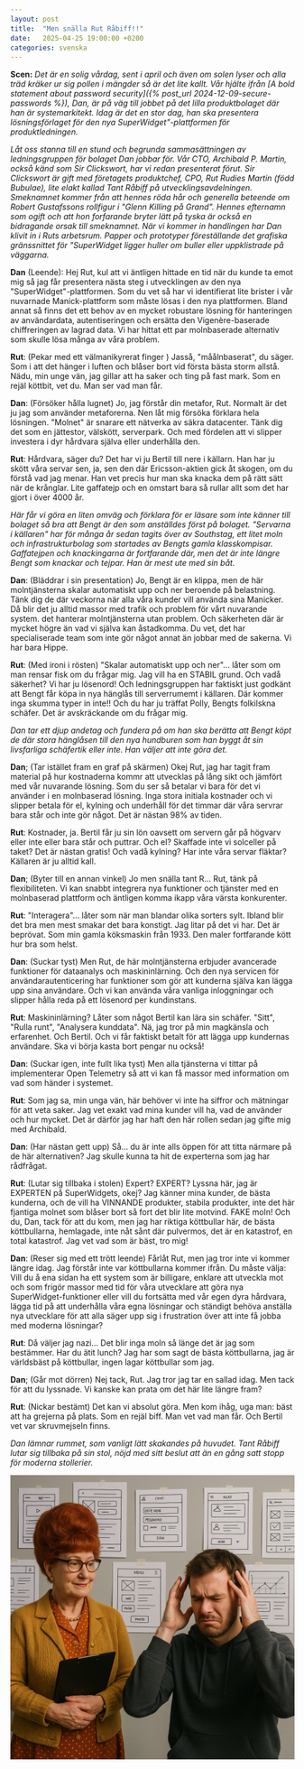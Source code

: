 ```yaml
---
layout: post
title:  "Men snälla Rut Råbiff!!"
date:   2025-04-25 19:00:00 +0200
categories: svenska 
---
```


__Scen:__
<i>
Det är en solig vårdag, sent i april och även om solen lyser och alla träd kräker ur sig pollen i mängder så är det lite kallt. Vår hjälte ifrån [A bold statement about password security]({% post_url 2024-12-09-secure-passwords %}), Dan, är på väg till jobbet på det lilla produktbolaget där han är systemarkitekt. Idag är det en stor dag, han ska presentera lösningsförlaget för den nya SuperWidget"-plattformen för produktledningen.
</i>

<i>
Låt oss stanna till en stund och begrunda sammasättningen av ledningsgruppen för bolaget Dan jobbar för. Vår CTO, Archibald P. Martin, också känd som Sir Clickswort, har vi redan presenterat förut. Sir Clickswort är gift med företagets produktchef, CPO, Rut Rudies Martin (född Bubulae), lite elakt kallad Tant Råbiff på utvecklingsavdelningen.
Smeknamnet kommer från att hennes röda hår och generella beteende om Robert Gustafssons rollfigur i "Glenn Killing på Grand". Hennes efternamn som ogift och att hon forfarande bryter lätt på tyska är också en bidragande orsak till smeknamnet.
</i>

<i>
När vi kommer in handlingen har Dan klivit in i Ruts arbetsrum. Papper och prototyper föreställande det grafiska gränssnittet för "SuperWidget ligger huller om buller eller uppklistrade på väggarna.
</i>

__Dan__ (Leende): Hej Rut, kul att vi äntligen hittade en tid när du kunde ta emot mig så jag får presentera nästa steg i utvecklingen av den nya "SuperWidget"-plattformen. Som du vet så har vi identifierat lite brister i vår nuvarnade Manick-plattform som måste lösas i den nya plattformen. Bland annat så finns det ett behov av en mycket robustare lösning för hanteringen av användardata, autentiseringen och ersätta den Vigenère-baserade chiffreringen av lagrad data. Vi har hittat ett par molnbaserade alternativ som skulle lösa många av våra problem.

__Rut__: (Pekar med ett välmanikyrerat finger ) Jasså, "måålnbaserat", du säger. Som i att det hänger i luften och blåser bort vid första bästa storm allstå. Nädu, min unge vän, jag gillar att ha saker och ting på fast mark. Som en rejäl köttbit, vet du. Man ser vad man får.

__Dan__: (Försöker hålla lugnet) Jo, jag förstår din metafor, Rut. Normalt är det ju jag som använder metaforerna. Nen låt mig försöka förklara hela lösningen. "Molnet" är snarare ett nätverka av säkra datacenter. Tänk dig det som en jättestor, välskött, serverpark. Och med fördelen att vi slipper investera i dyr hårdvara själva eller underhålla den.

__Rut__: Hårdvara, säger du? Det har vi ju Bertil till nere i källarn. Han har ju skött våra servar sen, ja, sen den där Ericsson-aktien gick åt skogen, om du förstå vad jag menar. Han vet precis hur man ska knacka dem på rätt sätt när de krånglar. Lite gaffatejp och en omstart bara så rullar allt som det har gjort i över 4000 år.

<i>
Här får vi göra en liten omväg och förklara för er läsare som inte känner till bolaget så bra att Bengt är den som anställdes först på bolaget. "Servarna i källaren" har för många år sedan tagits över av Southstag, ett litet moln och infrastrukturbolag som startades av Bengts gamla klasskompisar. Gaffatejpen och knackingarna är fortfarande där, men det är inte längre Bengt som knackar och tejpar. Han är mest ute med sin båt.
</i>

__Dan__: (Bläddrar i sin presentation) Jo, Bengt är en klippa, men de här molntjänsterna skalar automatiskt upp och ner beroende på belastning. Tänk dig de där veckorna när alla våra kunder vill använda sina Manicker. Då blir det ju alltid massor med trafik och problem för vårt nuvarande system. det hanterar molntjänsterna utan problem. Och säkerheten där är mycket högre än vad vi själva kan åstadkomma. Du vet, det har specialiserade team som inte gör något annat än jobbar med de sakerna. Vi har bara Hippe.

__Rut__: (Med ironi i rösten) "Skalar automatiskt upp och ner"... låter som om man rensar fisk om du frågar mig. Jag vill ha en STABIL grund. Och vadå säkerhet? Vi har ju lösenord! Och ledningsgruppen har faktiskt just godkänt att Bengt får köpa in nya hänglås till serverrumemt i källaren. Där kommer inga skumma typer in inte!! Och du har ju träffat Polly, Bengts folkilskna schäfer. Det är avskräckande om du frågar mig.

<i>
Dan tar ett djup andetag och fundera på om han ska berätta att Bengt köpt de där stora hänglåsen till den nya hundburen som han byggt åt sin livsfarliga schäfertik eller inte. Han väljer att inte göra det.
</i>

__Dan__; (Tar istället fram en graf på skärmen) Okej Rut, jag har tagit fram material på hur kostnaderna kommr att utvecklas på lång sikt och jämfört med vår nuvarande lösning. Som du ser så betalar vi bara för det vi använder i en molnbaserad lösning. Inga stora initiala kostnader och vi slipper betala för el, kylning och underhåll för det timmar där våra servrar bara står och inte gör något. Det är nästan 98% av tiden.

__Rut__: Kostnader, ja. Bertil får ju sin lön oavsett om servern går på högvarv eller inte eller bara står och puttrar. Och el? Skaffade inte vi solceller på taket? Det är nästan gratis! Och vadå kylning? Har inte våra servar fläktar? Källaren är ju alltid kall.

__Dan__; (Byter till en annan vinkel) Jo men snälla tant R... Rut, tänk på flexibiliteten. Vi kan snabbt integrera nya funktioner och tjänster med en molnbaserad plattform och äntligen komma ikapp våra värsta konkurenter.

__Rut__: "Interagera"... låter som när man blandar olika sorters sylt. Ibland blir det bra men mest smakar det bara konstigt. Jag litar på det vi har. Det är beprövat. Som min gamla köksmaskin från 1933. Den maler fortfarande kött hur bra som helst.

__Dan__: (Suckar tyst) Men Rut, de här molntjänsterna erbjuder avancerade funktioner för dataanalys och maskininlärning. Och den nya servicen för användarautenticering har funktioner som gör att kunderna själva kan lägga upp sina användare. Och vi kan använda våra vanliga inloggningar och slipper hålla reda på ett lösenord per kundinstans.

__Rut__: Maskininlärning? Låter som något Bertil kan lära sin schäfer. "Sitt", "Rulla runt", "Analysera kunddata". Nä, jag tror på min magkänsla och erfarenhet. Och Bertil. Och vi får faktiskt betalt för att lägga upp kundernas användare. Ska vi börja kasta bort pengar nu också! 

__Dan__: (Suckar igen, inte fullt lika tyst) Men alla tjänsterna vi tittar på implementerar Open Telemetry så att vi kan få massor med information om vad som händer i systemet.

__Rut__: Som jag sa, min unga vän, här behöver vi inte ha siffror och mätningar för att veta saker. Jag vet exakt vad mina kunder vill ha, vad de använder och hur mycket. Det är därför jag har haft den här rollen sedan jag gifte mig med Archibald.

__Dan__: (Har nästan gett upp) Så... du är inte alls öppen för att titta närmare på de här alternativen? Jag skulle kunna ta hit de experterna som jag har rådfrågat.

__Rut__: (Lutar sig tillbaka i stolen) Expert? EXPERT? Lyssna här, jag är EXPERTEN på SuperWidgets, okej? Jag känner mina kunder, de bästa kunderna, och de vill ha VINNANDE produkter, stabila produkter, inte det här fjantiga molnet som blåser bort så fort det blir lite motvind. FAKE moln! Och du, Dan, tack för att du kom, men jag har riktiga köttbullar här, de bästa köttbullarna, hemlagade, inte nåt sånt där pulvermos, det är en katastrof, en total katastrof. Jag vet vad som är bäst, tro mig!

__Dan__: (Reser sig med ett trött leende) Fårlåt Rut, men jag tror inte vi kommer längre idag. Jag förstår inte var köttbullarna kommer ifrån. Du måste välja: Vill du å ena sidan ha ett system som är billigare, enklare att utveckla mot och som frigör massor med tid för våra utvecklare att göra nya SuperWidget-funktioner eller vill du fortsätta med vår egen dyra hårdvara, lägga tid på att underhålla våra egna lösningar och ständigt behöva anställa nya utvecklare för att alla säger upp sig i frustration över att inte få jobba med moderna lösningar?

__Rut__: Då väljer jag nazi... Det blir inga moln så länge det är jag som bestämmer. Har du ätit lunch? Jag har som sagt de bästa köttbullarna, jag är världsbäst på köttbullar, ingen lagar köttbullar som jag.

__Dan__; (Går mot dörren) Nej tack, Rut. Jag tror jag tar en sallad idag. Men tack för att du lyssnade. Vi kanske kan prata om det här lite längre fram?

__Rut__: (Nickar bestämt) Det kan vi absolut göra. Men kom ihåg, uga man: bäst att ha grejerna på plats. Som en rejäl biff. Man vet vad man får. Och Bertil vet var skruvmejseln finns.

<i>
Dan lämnar rummet, som vanligt lätt skakandes på huvudet. Tant Råbiff lutar sig tillbaka på sin stol, nöjd med sitt beslut att än en gång satt stopp för moderna stollerier.
</i>


![Rut Rudis Martin](/images/posts/rut.r.martin.png)